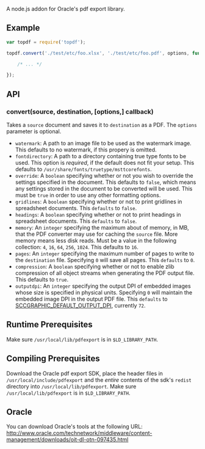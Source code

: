 A node.js addon for Oracle's pdf export library.

## Example

```javascript
var topdf = require('topdf');

topdf.convert('./test/etc/foo.xlsx', './test/etc/foo.pdf', options, function (err, success) {

    /* ... */

});
```

## API

### convert(source, destination, [options,] callback)

Takes a `source` document and saves it to `destination` as a PDF. The `options` parameter is optional.

- `watermark`: A path to an image file to be used as the watermark image. This defaults to no watermark, if this propery is omitted.
- `fontdirectory`: A path to a directory containing true type fonts to be used. This option is *required*, if the default does not fit your setup. This defaults to `/usr/share/fonts/truetype/msttcorefonts`.
- `override`: A `boolean` specifying whether or not you wish to override the settings specified in the document. This defaults to `false`, which means any settings stored in the document to be converted will be used. This must be `true` in order to use any other formatting options.
- `gridlines`: A `boolean` specifying whether or not to print gridlines in spreadsheet documents. This `defaults` to `false`.
- `headings`: A `boolean` specifying whether or not to print headings in spreadsheet documents. This `defaults` to `false`.
- `memory`: An `integer` specifying the maximum about of memory, in MB, that the PDF converter may use for caching the `source` file. More memory means less disk reads. Must be a value in the following collection: `4`, `16`, `64`, `256`, `1024`. This defaults to `16`.
- `pages`: An `integer` specifying the maximum number of pages to write to the `destination` file. Specifying `0` will save all pages. This `defaults` to `0`.
- `compression`: A `boolean` specifying whether or not to enable zlib compression of all object streams when generating the PDF output file. This defaults to `true`.
- `outputdpi`: An `integer` specifying the output DPI of embedded images whose size is specified in physical units. Specifying `0` will maintain the embedded image DPI in the output PDF file. This `defaults` to [SCCGRAPHIC_DEFAULT_OUTPUT_DPI](http://docs.oracle.com/cd/E26550_01/dev.840/e12886/e02_pxoptions.htm#sthref250), currently `72`.

## Runtime Prerequisites

Make sure `/usr/local/lib/pdfexport` is in `$LD_LIBRARY_PATH`.

## Compiling Prerequisites

Download the Oracle pdf export SDK, place the header files in `/usr/local/include/pdfexport` and the *entire* contents of the sdk's `redist` directory into `/usr/local/lib/pdfexport`. Make sure `/usr/local/lib/pdfexport` is in `$LD_LIBRARY_PATH`.

## Oracle

You can download Oracle's tools at the following URL: http://www.oracle.com/technetwork/middleware/content-management/downloads/oit-dl-otn-097435.html
